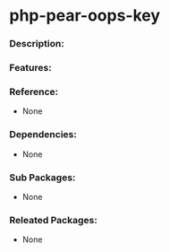 # php-pear-oops-key

### Description:

### Features:

### Reference:
* None

### Dependencies:
* None

### Sub Packages:
* None

### Releated Packages:
* None

